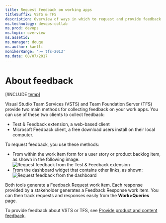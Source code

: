 ```yaml
---
title: Request feedback on working apps 
titleSuffix: VSTS & TFS 
description: Overview of ways in which to request and provide feedback on your working apps in Visual Studio Team Services & Team Foundation Server   
ms.technology: devops-collab
ms.prod: devops
ms.topic: overview
ms.assetid:    
ms.manager: douge
ms.author: kaelli
monikerRange: '>= tfs-2013'
ms.date: 08/07/2017
---
```


# About feedback

[!INCLUDE [temp](../_shared/version-vsts-tfs-all-versions.md)]


Visual Studio Team Services (VSTS) and Team Foundation Server (TFS) provide two main methods for collecting feedback on your work apps. You can use of these two clients to collect feedback: 

- Test & Feedback extension, a web-based client
- Microsoft Feedback client, a free download users install on their local computer. 

To request feedback, you use these methods: 
- From within the work item form for a user story or product backlog item, as shown in the following image:<br/>![Request feedback from the Test & Feedback extension](/vsts/test/_img/request-stakeholder-feedback/request-stakeholder-feedback-01.png) 
- From the dashboard widget that contains other links, as shown:<br/>![Request feedback from the dashboard](/vsts/feedback/_img/request-feedback-link.png)

Both tools generate a Feedback Request work item. Each response provided by a stakeholder generates a Feedback Response work item. You can then track requests and responses easily from the **Work>Queries** page.

To provide feedback about VSTS or TFS, see [Provide product and content feedback](/vsts/user-guide/provide-feedback?toc=/vsts/feedback/toc.json&bc=/vsts/feedback/breadcrumb/toc.json).
 

